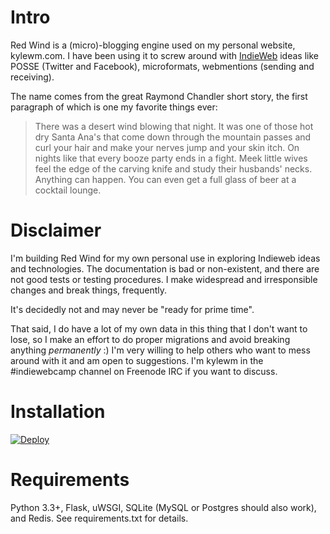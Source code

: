# Intro

Red Wind is a (micro)-blogging engine used on my personal website,
kylewm.com. I have been using it to screw around with
[IndieWeb](http://indiewebcamp.com) ideas like POSSE (Twitter and
Facebook), microformats, webmentions (sending and receiving).

The name comes from the great Raymond Chandler short story, the first
paragraph of which is one my favorite things ever:

> There was a desert wind blowing that night. It was one of those hot
> dry Santa Ana's that come down through the mountain passes and curl
> your hair and make your nerves jump and your skin itch. On nights
> like that every booze party ends in a fight. Meek little wives feel
> the edge of the carving knife and study their husbands'
> necks. Anything can happen. You can even get a full glass of beer at
> a cocktail lounge.


# Disclaimer

I'm building Red Wind for my own personal use in exploring Indieweb
ideas and technologies. The documentation is bad or non-existent, and
there are not good tests or testing procedures. I make widespread and
irresponsible changes and break things, frequently.

It's decidedly not and may never be "ready for prime time".

That said, I do have a lot of my own data in this thing that I don't
want to lose, so I make an effort to do proper migrations and avoid
breaking anything *permanently* :) I'm very willing to help others who
want to mess around with it and am open to suggestions. I'm kylewm in
the #indiewebcamp channel on Freenode IRC if you want to discuss.


# Installation

[![Deploy](https://www.herokucdn.com/deploy/button.png)](https://heroku.com/deploy?template=https://github.com/kylewm/redwind)

# Requirements

Python 3.3+, Flask, uWSGI, SQLite (MySQL or Postgres should also
work), and Redis. See requirements.txt for details.
